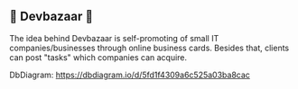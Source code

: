 ## :construction: Devbazaar :construction:
The idea behind Devbazaar is self-promoting of small IT companies/businesses through online business cards.
Besides that, clients can post "tasks" which companies can acquire.

DbDiagram: https://dbdiagram.io/d/5fd1f4309a6c525a03ba8cac
